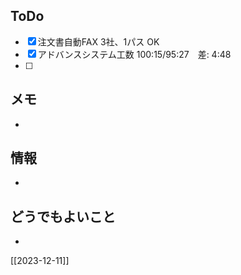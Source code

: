 ## ToDo
- [x] 注文書自動FAX 3社、1パス OK
- [x] アドバンスシステム工数 100:15/95:27　差: 4:48
- [ ] 


## メモ
- 


## 情報
- 


## どうでもよいこと
- 


[[2023-12-11]]

